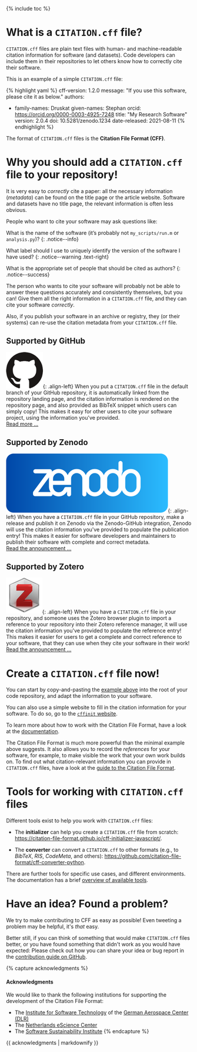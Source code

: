 ---
---

{% include toc %}

# What is a `CITATION.cff` file?

`CITATION.cff` files are plain text files with human- and machine-readable citation information for software (and datasets).
Code developers can include them in their repositories to let others know how to correctly cite their software.

This is an example of a simple `CITATION.cff` file:

{% highlight yaml %}
cff-version: 1.2.0
message: "If you use this software, please cite it as below."
authors:
  - family-names: Druskat
    given-names: Stephan
    orcid: https://orcid.org/0000-0003-4925-7248
title: "My Research Software"
version: 2.0.4
doi: 10.5281/zenodo.1234
date-released: 2021-08-11
{% endhighlight %}

The format of `CITATION.cff` files is the **Citation File Format (CFF)**.

# Why you should add a `CITATION.cff` file to your repository!

It is very easy to *correctly* cite a paper: all the necessary information (*metadata*) can be found on the title page or the article website.
Software and datasets have no title page, the relevant information is often less obvious.

People who want to cite your software may ask questions like:

<i class="fa fa-question-circle"></i> What is the name of the software (it’s probably not `my_scripts/run.m` or `analysis.py`)?
{: .notice--info}

<i class="fa fa-question-circle"></i> What label should I use to uniquely identify the version of the software I have used?
{: .notice--warning .text-right}

<i class="fa fa-question-circle"></i> What is the appropriate set of people that should be cited as authors?
{: .notice--success}

The person who wants to cite your software will probably not be able to answer these questions accurately and consistently themselves, but you can!
Give them all the right information in a `CITATION.cff` file, and they can cite your software *correctly*.

Also, if you publish your software in an archive or registry, they (or their systems) can re-use the citation metadata from your `CITATION.cff` file.

## Supported by GitHub <i class="fa fa-github"></i>

![image-left](/assets/images/github.png){: .align-left} When you put a `CITATION.cff` file in the default branch of your GitHub repository, it is automatically linked from the repository landing page,
and the citation information is rendered on the repository page, and also provided as BibTeX snippet which users can simply copy! 
This makes it easy for other users to cite your software project, using the information you've provided.  
[Read more ...](https://docs.github.com/en/github/creating-cloning-and-archiving-repositories/creating-a-repository-on-github/about-citation-files)

## Supported by Zenodo <i class="icon-zenodo"></i>

![image-left](/assets/images/zenodo.svg){: .align-left} When you have a `CITATION.cff` file in your GitHub repository, make a release and publish it on Zenodo via the Zenodo-GitHub integration, 
Zenodo will use the citation information you've provided to populate the publication entry! 
This makes it easier for software developers and maintainers to publish their software with complete and correct metadata.  
[Read the announcement ...](https://twitter.com/ZENODO_ORG/status/1420357001490706442)

## Supported by Zotero <i class="icon-zotero"></i>

![image-left](/assets/images/zotero.png){: .align-left} When you have a `CITATION.cff` file in your repository, and someone uses the Zotero browser plugin to import a reference to your repository 
into their Zotero reference manager, it will use the citation information you've provided to populate the reference entry! 
This makes it easier for users to get a complete and correct reference to your software,
that they can use when they cite your software in their work!  
[Read the announcement ...](https://twitter.com/zotero/status/1420515377390530560)

# Create a `CITATION.cff` file now!

You can start by copy-and-pasting the [example above](#what-is-a-citation-cff-file) into the root of your code repository, and adapt the information to your software.

You can also use a simple website to fill in the citation information for your software.
To do so, go to the [`cffinit` website](https://citation-file-format.github.io/cff-initializer-javascript/).

To learn more about how to work with the Citation File Format, have a look at the [documentation](https://github.com/citation-file-format/citation-file-format/blob/main/README.md).

The Citation File Format is much more powerful than the minimal example above suggests. 
It also allows you to record the *references* for your software, for example, 
to make visible the work that your own work builds on.
To find out what citation-relevant information you can provide in `CITATION.cff` files,
have a look at the [guide to the Citation File Format](https://github.com/citation-file-format/citation-file-format/blob/main/schema-guide.md).

# Tools for working with `CITATION.cff` files

Different tools exist to help you work with `CITATION.cff` files:

- The **initializer** can help you create a `CITATION.cff` file from scratch: <https://citation-file-format.github.io/cff-initializer-javascript/>.
<!--- The **validator** checks whether a `CITATION.cff` file is formatted correctly: [TODO link].-->
- The **converter** can convert a `CITATION.cff` to other formats (e.g., to *BibTeX*, *RIS*, *CodeMeta*, and others): <https://github.com/citation-file-format/cff-converter-python>.

There are further tools for specific use cases, and different environments.
The documentation has a brief [overview of available tools](https://github.com/citation-file-format/citation-file-format#tools-to-work-with-citationcff-files-wrench).

# Have an idea? Found a problem?

We try to make contributing to CFF as easy as possible! Even tweeting a problem may be helpful, it's *that* easy.

Better still, if you can think of something that would make `CITATION.cff` files better, or you have found something that didn't work as you would have expected:
Please check out how you can share your idea or bug report in the [contribution guide on GitHub](https://github.com/citation-file-format/citation-file-format/blob/master/CONTRIBUTING.md).

{% capture acknowledgments %}
#### Acknowledgments

We would like to thank the following institutions for supporting the development of the Citation File Format:

- The [Institute for Software Technology](https://www.dlr.de/sc/en/desktopdefault.aspx/) of the [German Aerospace Center (DLR)](https://www.dlr.de/en/)
- The [Netherlands eScience Center](https://www.esciencecenter.nl/)
- The [Software Sustainability Institute](https://software.ac.uk/)
{% endcapture %}

<div class="notice">{{ acknowledgments | markdownify }}</div>

